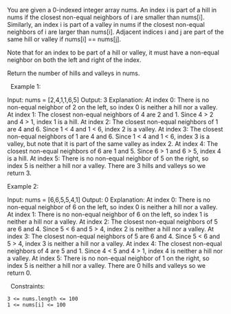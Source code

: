 You are given a 0-indexed integer array nums. An index i is part of a hill in nums if the closest non-equal neighbors of i are smaller than nums[i]. Similarly, an index i is part of a valley in nums if the closest non-equal neighbors of i are larger than nums[i]. Adjacent indices i and j are part of the same hill or valley if nums[i] == nums[j].

Note that for an index to be part of a hill or valley, it must have a non-equal neighbor on both the left and right of the index.

Return the number of hills and valleys in nums.

 
Example 1:

Input: nums = [2,4,1,1,6,5]
Output: 3
Explanation:
At index 0: There is no non-equal neighbor of 2 on the left, so index 0 is neither a hill nor a valley.
At index 1: The closest non-equal neighbors of 4 are 2 and 1. Since 4 > 2 and 4 > 1, index 1 is a hill. 
At index 2: The closest non-equal neighbors of 1 are 4 and 6. Since 1 < 4 and 1 < 6, index 2 is a valley.
At index 3: The closest non-equal neighbors of 1 are 4 and 6. Since 1 < 4 and 1 < 6, index 3 is a valley, but note that it is part of the same valley as index 2.
At index 4: The closest non-equal neighbors of 6 are 1 and 5. Since 6 > 1 and 6 > 5, index 4 is a hill.
At index 5: There is no non-equal neighbor of 5 on the right, so index 5 is neither a hill nor a valley. 
There are 3 hills and valleys so we return 3.


Example 2:

Input: nums = [6,6,5,5,4,1]
Output: 0
Explanation:
At index 0: There is no non-equal neighbor of 6 on the left, so index 0 is neither a hill nor a valley.
At index 1: There is no non-equal neighbor of 6 on the left, so index 1 is neither a hill nor a valley.
At index 2: The closest non-equal neighbors of 5 are 6 and 4. Since 5 < 6 and 5 > 4, index 2 is neither a hill nor a valley.
At index 3: The closest non-equal neighbors of 5 are 6 and 4. Since 5 < 6 and 5 > 4, index 3 is neither a hill nor a valley.
At index 4: The closest non-equal neighbors of 4 are 5 and 1. Since 4 < 5 and 4 > 1, index 4 is neither a hill nor a valley.
At index 5: There is no non-equal neighbor of 1 on the right, so index 5 is neither a hill nor a valley.
There are 0 hills and valleys so we return 0.


 
Constraints:


	3 <= nums.length <= 100
	1 <= nums[i] <= 100

